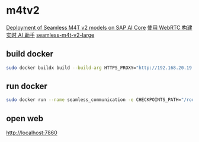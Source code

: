 # m4tv2

[Deployment of Seamless M4T v2 models on SAP AI Core](https://community.sap.com/t5/technology-blog-posts-by-sap/deployment-of-seamless-m4t-v2-models-on-sap-ai-core/ba-p/13680013)
[使用 WebRTC 构建实时 AI 助手](https://aws.amazon.com/cn/blogs/china/building-a-real-time-ai-assistant-with-webrtc/)
[seamless-m4t-v2-large](https://huggingface.co/spaces/facebook/seamless-m4t-v2-large/blob/main/Dockerfile)

## build docker

```bash
sudo docker buildx build --build-arg HTTPS_PROXY="http://192.168.20.19:57217" -t seamless_communication .
```

## run docker
```bash
sudo docker run --name seamless_communication -e CHECKPOINTS_PATH="/root/models" -e GRADIO_SERVER_NAME="0.0.0.0" -e HTTPS_PROXY="http://192.168.20.19:57217" -p 7860:7860 -d seamless_communication
```

## open web
[http://localhost:7860](http://localhost:7860)